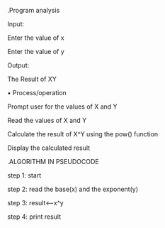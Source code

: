 .Program analysis

  Input:

Enter the value of x

Enter the value of y

  Output:

The Result of XY

• Process/operation

Prompt user for the values of X and Y

Read the values of X and Y

Calculate the result of X^Y using the pow() function

Display the calculated result

.ALGORITHM IN PSEUDOCODE

 step 1: start

 step 2: read the base(x) and the exponent(y)

 step 3: result<--x^y

 step 4: print result
